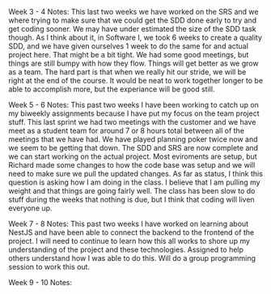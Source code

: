 Week  3 - 4 Notes:
This last two weeks we have worked on the SRS and we where trying to make sure that we could get the SDD done early to try and get coding sooner.
We may have under estimated the size of the SDD task though. As I think about it, in Software I, we took 6 weeks to create a quality SDD, and we have given ourselves 1 week to do the same for and actual project here. That might be a bit tight. We had some good meetings, but things are still bumpy with how they flow. Things will get better as we grow as a team. The hard part is that when we really hit our stride, we will be right at the end of the course. It would be neat to work together longer to be able to accomplish more, but the experiance will be good still. 


Week 5 - 6 Notes:
This past two weeks I have been working to catch up on my biweekly assignments because I have put my focus on the team project stuff.
This last sprint we had two meetings with the customer and we have meet as a student team for around 7 or 8 hours total between all of the 
meetings that we have had. We have played planning poker twice now and we seem to be getting that down. The SDD and SRS are now complete and
we can start working on the actual project. Most eviroments are setup, but Richard made some changes to how the code base was setup and 
we will need to make sure we pull the updated changes. As far as status, I think this question is asking how I am doing in the class. I
believe that I am pulling my weight and that things are going fairly well. The class has been slow to do stuff during the weeks that nothing is 
due, but I think that coding will liven everyone up. 

Week 7 - 8 Notes:
This past two weeks I have worked on learning about NestJS and have been able to connect the backend to the frontend of the project. I will need to continue to learn how this all works to shore up my understanding of the project and these technologies. Assigned to help others understand how I was able to do this. Will do a group programming session to work this out. 

Week 9 - 10 Notes:
